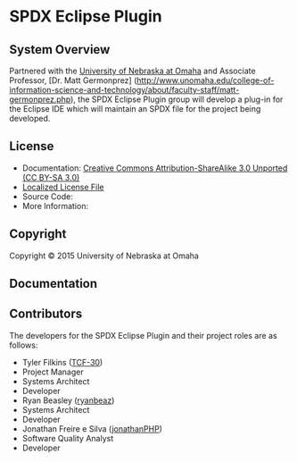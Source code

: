SPDX Eclipse Plugin
===================

System Overview
---------------

Partnered with the [University of Nebraska at Omaha](http://www.unomaha.edu/) and Associate Professor, [Dr. Matt Germonprez] (http://www.unomaha.edu/college-of-information-science-and-technology/about/faculty-staff/matt-germonprez.php), the SPDX Eclipse Plugin group will develop a plug-in for the Eclipse IDE which will maintain an SPDX file for the project being developed.  

License
-------
 - Documentation: [Creative Commons Attribution-ShareAlike 3.0 Unported (CC BY-SA 3.0)](https://creativecommons.org/licenses/by-sa/3.0/)
  -  [Localized License File](https://github.com/TCF-30/SPDX_Eclipse_Plugin/blob/master/DocumentationLicense)
 - Source Code: 
  -  More Information:

Copyright
---------

Copyright © 2015 University of Nebraska at Omaha

Documentation
---------------------

Contributors
------------

The developers for the SPDX Eclipse Plugin and their project roles are as follows:

- Tyler Filkins ([TCF-30](https://github.com/TCF-30))
 - Project Manager
 - Systems Architect
 - Developer
- Ryan Beasley ([ryanbeaz](https://github.com/ryanbeaz)) 
 - Systems Architect
 - Developer
- Jonathan Freire e Silva ([jonathanPHP](https://github.com/jonathanPHP))
 - Software Quality Analyst
 - Developer

